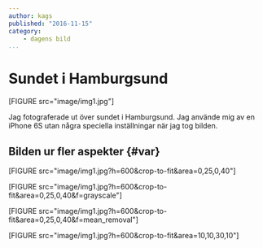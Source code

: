 ```yaml
---
author: kags
published: "2016-11-15"
category:
    - dagens bild
...
```

Sundet i Hamburgsund
==================================

[FIGURE src="image/img1.jpg"]

Jag fotograferade ut över sundet i Hamburgsund. Jag använde mig av en iPhone 6S utan några speciella inställningar när jag tog bilden.

<!--more-->



Bilden ur fler aspekter {#var}
-----------------------------------

[FIGURE src="image/img1.jpg?h=600&crop-to-fit&area=0,25,0,40"]

[FIGURE src="image/img1.jpg?h=600&crop-to-fit&area=0,25,0,40&f=grayscale"]

[FIGURE src="image/img1.jpg?h=600&crop-to-fit&area=0,25,0,40&f=mean_removal"]

[FIGURE src="image/img1.jpg?h=600&crop-to-fit&area=10,10,30,10"]
